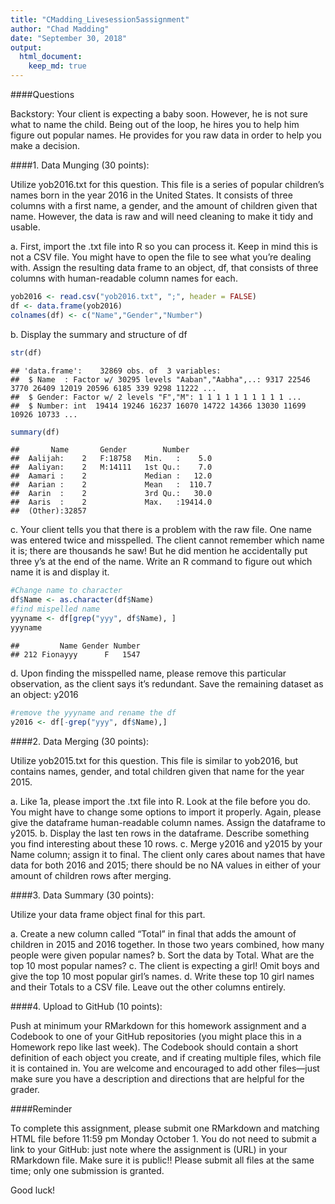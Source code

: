 ```yaml
---
title: "CMadding_Livesession5assignment"
author: "Chad Madding"
date: "September 30, 2018"
output:
  html_document:
    keep_md: true
---
```




####Questions

   Backstory: Your client is expecting a baby soon.  However, he is not sure what to name the child.  Being out of the loop, he hires you to help him figure out popular names.  He provides for you raw data in order to help you make a decision.

####1.	Data Munging (30 points):
   
   Utilize yob2016.txt for this question. This file is a series of popular children’s names born in the year 2016 in the United States.  It consists of three columns with a first name, a gender, and the amount of children given that name.  However, the data is raw and will need cleaning to make it tidy and usable.

   a.	First, import the .txt file into R so you can process it. Keep in mind this is not a CSV file.  You might have to open the file to see what you’re dealing with.  Assign the resulting data frame to an object, df, that consists of three columns with human-readable column names for each.

```r
yob2016 <- read.csv("yob2016.txt", ";", header = FALSE)
df <- data.frame(yob2016)
colnames(df) <- c("Name","Gender","Number")
```
   
   
   b.	Display the summary and structure of df

```r
str(df)
```

```
## 'data.frame':	32869 obs. of  3 variables:
##  $ Name  : Factor w/ 30295 levels "Aaban","Aabha",..: 9317 22546 3770 26409 12019 20596 6185 339 9298 11222 ...
##  $ Gender: Factor w/ 2 levels "F","M": 1 1 1 1 1 1 1 1 1 1 ...
##  $ Number: int  19414 19246 16237 16070 14722 14366 13030 11699 10926 10733 ...
```

```r
summary(df)
```

```
##       Name       Gender        Number       
##  Aalijah:    2   F:18758   Min.   :    5.0  
##  Aaliyan:    2   M:14111   1st Qu.:    7.0  
##  Aamari :    2             Median :   12.0  
##  Aarian :    2             Mean   :  110.7  
##  Aarin  :    2             3rd Qu.:   30.0  
##  Aaris  :    2             Max.   :19414.0  
##  (Other):32857
```

   c.	Your client tells you that there is a problem with the raw file. One name was entered twice and misspelled.  The client cannot remember which name it is; there are thousands he saw! But he did mention he accidentally put three y’s at the end of the name.  Write an R command to figure out which name it is and display it.

```r
#Change name to character
df$Name <- as.character(df$Name)
#find mispelled name
yyyname <- df[grep("yyy", df$Name), ]
yyyname
```

```
##         Name Gender Number
## 212 Fionayyy      F   1547
```

   d.	Upon finding the misspelled name, please remove this particular observation, as the client says it’s redundant. Save the remaining dataset as an object: y2016

```r
#remove the yyyname and rename the df
y2016 <- df[-grep("yyy", df$Name),]
```


####2.	Data Merging (30 points):
   
   Utilize yob2015.txt for this question.  This file is similar to yob2016, but contains names, gender, and total children given that name for the year 2015.

   a.	Like 1a, please import the .txt file into R.  Look at the file before you do.  You might have to change some options to import it properly.  Again, please give the dataframe human-readable column names. Assign the dataframe to y2015.
   b.	Display the last ten rows in the dataframe.  Describe something you find interesting about these 10 rows.
   c.	Merge y2016 and y2015 by your Name column; assign it to final.  The client only cares about names that have data for both 2016 and 2015; there should be no NA values in either of your amount of children rows after merging.

####3.	Data Summary (30 points):

   Utilize your data frame object final for this part.

   a.	Create a new column called “Total” in final that adds the amount of children in 2015 and 2016 together.  In those two years combined, how many people were given popular names?
   b.	Sort the data by Total.  What are the top 10 most popular names?
   c.	The client is expecting a girl!  Omit boys and give the top 10 most popular girl’s names.
   d.	Write these top 10 girl names and their Totals to a CSV file.  Leave out the other columns entirely.
   
####4.	Upload to GitHub (10 points):

   Push at minimum your RMarkdown for this homework assignment and a Codebook to one of your GitHub repositories (you might place this in a Homework repo like last week).  The Codebook should contain a short definition of each object you create, and if creating multiple files, which file it is contained in.  You are welcome and encouraged to add other files—just make sure you have a description and directions that are helpful for the grader.
    
####Reminder

To complete this assignment, please submit one RMarkdown and matching HTML file before 11:59 pm Monday October 1.  You do not need to submit a link to your GitHub: just note where the assignment is (URL) in your RMarkdown file.  Make sure it is public!! Please submit all files at the same time; only one submission is granted.

Good luck!

